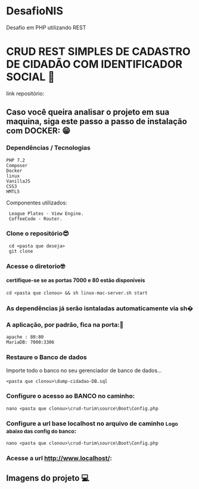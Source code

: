 # DesafioNIS
Desafio em PHP utilizando REST

# CRUD REST SIMPLES DE CADASTRO DE CIDADÃO COM IDENTIFICADOR SOCIAL 📝
link repositório: 

## Caso você queira analisar o projeto em sua maquina, siga este passo a passo de instalação com DOCKER: 😁


<h3>Dependências / Tecnologias</h3>

```
PHP 7.2
Composer
Docker
linux
VanillaJS
CSS3
HMTL5
```

<p>Componentes utilizados:</p>

``` 
 League Plates - View Engine.
 CoffeeCode - Router.
```

### Clone o repositório😎

```
 cd <pasta que deseja>
 git clone 
```

### Acesse o diretorio🤓
#### certifique-se se as portas 7000 e 80 estão disponíveis
```
cd <pasta que clonou> && sh linux-mac-server.sh start 
```

### As dependências já serão isntaladas automaticamente via sh�


### A aplicação, por padrão, fica na porta:🤗
```
apache : 80:80
MariaDB: 7000:3306
```

### Restaure o Banco de dados

Importe todo o banco no seu gerenciador de banco de dados...
```
<pasta que clonou>\dump-cidadao-DB.sql
```

### Configure o acesso ao BANCO no caminho:
```
nano <pasta que clonou>\crud-turim\source\Boot\Config.php
```


### Configure a url base localhost no arquivo de caminho <small>Logo abaixo das config do banco</small>:
```
nano <pasta que clonou>\crud-turim\source\Boot\Config.php
```

### Acesse a url http://www.localhost/:


## Imagens do projeto 💻




